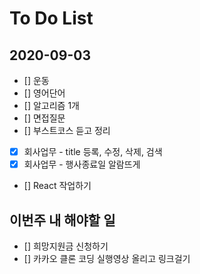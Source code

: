 # To Do List

## 2020-09-03

- [] 운동
- [] 영어단어
- [] 알고리즘 1개
- [] 면접질문
- [] 부스트코스 듣고 정리
- [x] 회사업무 - title 등록, 수정, 삭제, 검색
- [x] 회사업무 - 행사종료일 알람뜨게
- [] React 작업하기

## 이번주 내 해야할 일

- [] 희망지원금 신청하기
- [] 카카오 클론 코딩 실행영상 올리고 링크걸기
